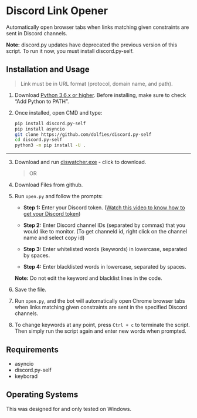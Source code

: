 # Discord Link Opener

Automatically open browser tabs when links matching given constraints are sent in Discord channels.

**Note:** discord.py updates have deprecated the previous version of this script. To run it now, you must install discord.py-self.

## Installation and Usage

> Link must be in URL format (protocol, domain name, and path).

1. Download [Python 3.6.x or higher](https://www.python.org/downloads/). Before installing, make sure to check “Add Python to PATH”.

2. Once installed, open CMD and type:

   ```bash
   pip install discord.py-self
   pip install asyncio
   git clone https://github.com/dolfies/discord.py-self
   cd discord.py-self
   python3 -m pip install -U .
   ```

---

3. Download and run [diswatcher.exe](https://github.com/anishBudha/diswatcher/releases/download/v0.1.1/diswatcher.exe) - click to download.
   > OR
4. Download Files from github.

5. Run `open.py` and follow the prompts:

   - **Step 1:** Enter your Discord token. ([Watch this video to know how to get your Discord token](https://www.youtube.com/watch?v=YEgFvgg7ZPI&ab_channel=GaugingGadgets))
   - **Step 2:** Enter Discord channel IDs (separated by commas) that you would like to monitor. (To get channeld id, right click on the channel name and select copy id)

   - **Step 3:** Enter whitelisted words (keywords) in lowercase, separated by spaces.
   - **Step 4:** Enter blacklisted words in lowercase, separated by spaces.

   **Note:** Do not edit the keyword and blacklist lines in the code.

6. Save the file.

7. Run `open.py`, and the bot will automatically open Chrome browser tabs when links matching given constraints are sent in the specified Discord channels.

8. To change keywords at any point, press `Ctrl + c` to terminate the script. Then simply run the script again and enter new words when prompted.

## Requirements

- asyncio
- discord.py-self
- keyborad

## Operating Systems

This was designed for and only tested on Windows.
